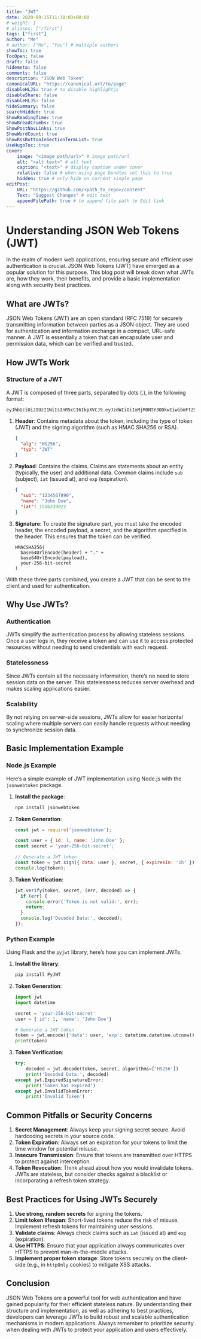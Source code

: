 ```yaml
---
title: "JWT"
date: 2020-09-15T11:30:03+00:00
# weight: 1
# aliases: ["/first"]
tags: ["first"]
author: "Me"
# author: ["Me", "You"] # multiple authors
showToc: true
TocOpen: false
draft: false
hidemeta: false
comments: false
description: "JSON Web Token"
canonicalURL: "https://canonical.url/to/page"
disableHLJS: true # to disable highlightjs
disableShare: false
disableHLJS: false
hideSummary: false
searchHidden: true
ShowReadingTime: true
ShowBreadCrumbs: true
ShowPostNavLinks: true
ShowWordCount: true
ShowRssButtonInSectionTermList: true
UseHugoToc: true
cover:
    image: "<image path/url>" # image path/url
    alt: "<alt text>" # alt text
    caption: "<text>" # display caption under cover
    relative: false # when using page bundles set this to true
    hidden: true # only hide on current single page
editPost:
    URL: "https://github.com/<path_to_repo>/content"
    Text: "Suggest Changes" # edit text
    appendFilePath: true # to append file path to Edit link
---
```

# Understanding JSON Web Tokens (JWT)

In the realm of modern web applications, ensuring secure and efficient user authentication is crucial. JSON Web Tokens (JWT) have emerged as a popular solution for this purpose. This blog post will break down what JWTs are, how they work, their benefits, and provide a basic implementation along with security best practices.

## What are JWTs?

JSON Web Tokens (JWT) are an open standard (RFC 7519) for securely transmitting information between parties as a JSON object. They are used for authentication and information exchange in a compact, URL-safe manner. A JWT is essentially a token that can encapsulate user and permission data, which can be verified and trusted.

## How JWTs Work

### Structure of a JWT

A JWT is composed of three parts, separated by dots (.), in the following format:

```
eyJhbGciOiJIUzI1NiIsInR5cCI6IkpXVCJ9.eyJzdWIiOiIxMjM0NTY3ODkwIiwibmFtZSI6IkpvaG4gRG9lIiwiaWF0IjoxNTE2MjM5MDIyfQ.SflKxwRJSMeKKF2QT4fwpMeJf36POk6yJV_adQssw5c
```

1. **Header**: Contains metadata about the token, including the type of token (JWT) and the signing algorithm (such as HMAC SHA256 or RSA).
   ```json
   {
     "alg": "HS256",
     "typ": "JWT"
   }
   ```

2. **Payload**: Contains the claims. Claims are statements about an entity (typically, the user) and additional data. Common claims include `sub` (subject), `iat` (issued at), and `exp` (expiration).
   ```json
   {
     "sub": "1234567890",
     "name": "John Doe",
     "iat": 1516239022
   }
   ```

3. **Signature**: To create the signature part, you must take the encoded header, the encoded payload, a secret, and the algorithm specified in the header. This ensures that the token can be verified.
   ```plaintext
   HMACSHA256(
     base64UrlEncode(header) + "." +
     base64UrlEncode(payload),
     your-256-bit-secret
   )
   ```

With these three parts combined, you create a JWT that can be sent to the client and used for authentication.

## Why Use JWTs?

### Authentication

JWTs simplify the authentication process by allowing stateless sessions. Once a user logs in, they receive a token and can use it to access protected resources without needing to send credentials with each request.

### Statelessness

Since JWTs contain all the necessary information, there’s no need to store session data on the server. This statelessness reduces server overhead and makes scaling applications easier.

### Scalability

By not relying on server-side sessions, JWTs allow for easier horizontal scaling where multiple servers can easily handle requests without needing to synchronize session data.

## Basic Implementation Example

### Node.js Example

Here’s a simple example of JWT implementation using Node.js with the `jsonwebtoken` package.

1. **Install the package**:
   ```bash
   npm install jsonwebtoken
   ```

2. **Token Generation**:
   ```javascript
   const jwt = require('jsonwebtoken');

   const user = { id: 1, name: 'John Doe' };
   const secret = 'your-256-bit-secret';

   // Generate a JWT token
   const token = jwt.sign({ data: user }, secret, { expiresIn: '1h' });
   console.log(token);
   ```

3. **Token Verification**:
   ```javascript
   jwt.verify(token, secret, (err, decoded) => {
     if (err) {
       console.error('Token is not valid:', err);
       return;
     }
     console.log('Decoded Data:', decoded);
   });
   ```

### Python Example

Using Flask and the `pyjwt` library, here’s how you can implement JWTs.

1. **Install the library**:
   ```bash
   pip install PyJWT
   ```

2. **Token Generation**:
   ```python
   import jwt
   import datetime

   secret = 'your-256-bit-secret'
   user = {'id': 1, 'name': 'John Doe'}

   # Generate a JWT token
   token = jwt.encode({'data': user, 'exp': datetime.datetime.utcnow() + datetime.timedelta(hours=1)}, secret, algorithm='HS256')
   print(token)
   ```

3. **Token Verification**:
   ```python
   try:
       decoded = jwt.decode(token, secret, algorithms=['HS256'])
       print('Decoded Data:', decoded)
   except jwt.ExpiredSignatureError:
       print('Token has expired')
   except jwt.InvalidTokenError:
       print('Invalid Token')
   ```

## Common Pitfalls or Security Concerns

1. **Secret Management**: Always keep your signing secret secure. Avoid hardcoding secrets in your source code.
2. **Token Expiration**: Always set an expiration for your tokens to limit the time window for potential misuse.
3. **Insecure Transmission**: Ensure that tokens are transmitted over HTTPS to protect against interception.
4. **Token Revocation**: Think ahead about how you would invalidate tokens. JWTs are stateless, but consider checks against a blacklist or incorporating a refresh token strategy.

## Best Practices for Using JWTs Securely

1. **Use strong, random secrets** for signing the tokens.
2. **Limit token lifespan**: Short-lived tokens reduce the risk of misuse. Implement refresh tokens for maintaining user sessions.
3. **Validate claims**: Always check claims such as `iat` (issued at) and `exp` (expiration).
4. **Use HTTPS**: Ensure that your application always communicates over HTTPS to prevent man-in-the-middle attacks.
5. **Implement proper token storage**: Store tokens securely on the client-side (e.g., in `httpOnly` cookies) to mitigate XSS attacks.

## Conclusion

JSON Web Tokens are a powerful tool for web authentication and have gained popularity for their efficient stateless nature. By understanding their structure and implementation, as well as adhering to best practices, developers can leverage JWTs to build robust and scalable authentication mechanisms in modern applications. Always remember to prioritize security when dealing with JWTs to protect your application and users effectively.
